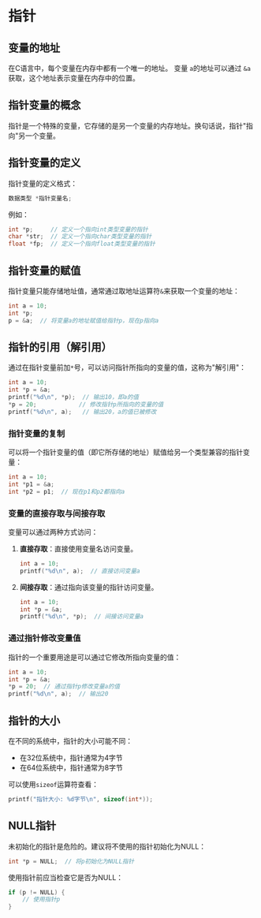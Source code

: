 # 指针

## 变量的地址

在C语言中，每个变量在内存中都有一个唯一的地址。
变量 `a`的地址可以通过 `&a` 获取，这个地址表示变量在内存中的位置。

## 指针变量的概念

指针是一个特殊的变量，它存储的是另一个变量的内存地址。换句话说，指针"指向"另一个变量。

## 指针变量的定义

指针变量的定义格式：
```c
数据类型 *指针变量名;
```

例如：
```c
int *p;     // 定义一个指向int类型变量的指针
char *str;  // 定义一个指向char类型变量的指针
float *fp;  // 定义一个指向float类型变量的指针
```

## 指针变量的赋值

指针变量只能存储地址值，通常通过取地址运算符`&`来获取一个变量的地址：

```c
int a = 10;
int *p;
p = &a;  // 将变量a的地址赋值给指针p，现在p指向a
```

## 指针的引用（解引用）

通过在指针变量前加`*`号，可以访问指针所指向的变量的值，这称为"解引用"：

```c
int a = 10;
int *p = &a;
printf("%d\n", *p);  // 输出10，即a的值
*p = 20;            // 修改指针p所指向的变量的值
printf("%d\n", a);   // 输出20，a的值已被修改
```
### 指针变量的复制

可以将一个指针变量的值（即它所存储的地址）赋值给另一个类型兼容的指针变量：

```c
int a = 10;
int *p1 = &a;
int *p2 = p1;  // 现在p1和p2都指向a
```

### 变量的直接存取与间接存取

变量可以通过两种方式访问：

1. **直接存取**：直接使用变量名访问变量。
    ```c
    int a = 10;
    printf("%d\n", a);  // 直接访问变量a
    ```

2. **间接存取**：通过指向该变量的指针访问变量。
    ```c
    int a = 10;
    int *p = &a;
    printf("%d\n", *p);  // 间接访问变量a
    ```

### 通过指针修改变量值

指针的一个重要用途是可以通过它修改所指向变量的值：

```c
int a = 10;
int *p = &a;
*p = 20;  // 通过指针p修改变量a的值
printf("%d\n", a);  // 输出20
```

## 指针的大小

在不同的系统中，指针的大小可能不同：
- 在32位系统中，指针通常为4字节
- 在64位系统中，指针通常为8字节

可以使用`sizeof`运算符查看：
```c
printf("指针大小: %d字节\n", sizeof(int*));
```

## NULL指针

未初始化的指针是危险的。建议将不使用的指针初始化为NULL：
```c
int *p = NULL;  // 将p初始化为NULL指针
```

使用指针前应当检查它是否为NULL：
```c
if (p != NULL) {
    // 使用指针p
}
```